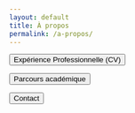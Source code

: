 ```yaml
---
layout: default
title: À propos
permalink: /a-propos/
---
```


<div class="page-content" markdown="1">
  
  <button class="accordion">Expérience Professionnelle (CV)</button>
  <div class="panel" markdown="1">
    </div>

  <button class="accordion">Parcours académique</button>
  <div class="panel" markdown="1">
    </div>

  <button class="accordion">Contact</button>
  <div class="panel" markdown="1">
    </div>

</div>
